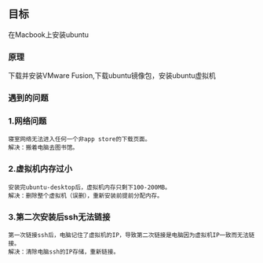 ## 目标
在Macbook上安装ubuntu


### 原理
下载并安装VMware Fusion,下载ubuntu镜像包，安装ubuntu虚拟机

### 遇到的问题
### 1.网络问题
	寝室网络无法进入任何一个非app store的下载页面。
	解决：搬着电脑去图书馆。
### 2.虚拟机内存过小
	安装完ubuntu-desktop后，虚拟机内存只剩下100-200MB。
	解决：删除整个虚拟机（误删），重新安装前提前分配内存。
### 3.第二次安装后ssh无法链接
	第一次链接ssh后，电脑记住了虚拟机的IP，导致第二次链接是电脑因为虚拟机IP一致而无法链接。
	解决：清除电脑ssh的IP存储，重新链接。